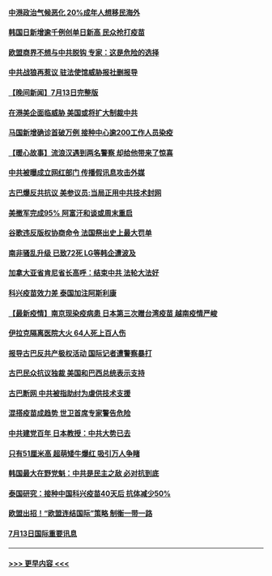 #### [中港政治气候恶化 20%成年人想移民海外](../pages/prog202/a103165162.md?t=07141301) 
#### [韩国日新增逾千例创单日新高 民众抢打疫苗](../pages/prog202/a103165172.md?t=07141301) 
#### [欧盟商界不想与中共脱钩 专家：这是危险的选择](../pages/prog202/a103165150.md?t=07141301) 
#### [中共战狼再惹议 驻法使馆威胁报社删报导](../pages/prog202/a103164964.md?t=07141301) 
#### [【晚间新闻】7月13日完整版](../pages/prog202/a103165100.md?t=07141301) 
#### [在港美企面临威胁 美国或将扩大制裁中共](../pages/prog202/a103164900.md?t=07141301) 
#### [马国新增确诊首破万例 接种中心逾200工作人员染疫](../pages/prog202/a103165087.md?t=07141301) 
#### [【暖心故事】流浪汉遇到两名警察 却给他带来了惊喜](../pages/prog202/a103163976.md?t=07141301) 
#### [中共被曝成立网红部门 传播假讯息攻击外媒](../pages/prog202/a103163980.md?t=07141301) 
#### [古巴爆反共抗议 美参议员:当局正用中共技术封网](../pages/prog202/a103164917.md?t=07141301) 
#### [美撤军完成95% 阿富汗和谈或周末重启](../pages/prog202/a103164951.md?t=07141301) 
#### [谷歌违反版权协商命令 法国祭出史上最大罚单](../pages/prog202/a103164913.md?t=07141301) 
#### [南非骚乱升级 已致72死 LG等韩企遭波及](../pages/prog202/a103164852.md?t=07141301) 
#### [加拿大亚省肯尼省长高呼：结束中共 法轮大法好](../pages/prog202/a103164798.md?t=07141301) 
#### [科兴疫苗效力差 泰国加注阿斯利康](../pages/prog202/a103164543.md?t=07141301) 
#### [【最新疫情】南京现染疫病患 日本第三次赠台湾疫苗 越南疫情严峻](../pages/prog202/a103164692.md?t=07141301) 
#### [伊拉克隔离医院大火 64人死上百人伤](../pages/prog202/a103164701.md?t=07141301) 
#### [报导古巴反共产极权活动 国际记者遭警察暴打](../pages/prog202/a103164529.md?t=07141301) 
#### [古巴民众抗议独裁 美国和巴西总统表示支持](../pages/prog202/a103164625.md?t=07141301) 
#### [古巴断网 中共被指助纣为虐供技术支援](../pages/prog202/a103164623.md?t=07141301) 
#### [混搭疫苗成趋势 世卫首席专家警告危险](../pages/prog202/a103164539.md?t=07141301) 
#### [中共建党百年 日本教授：中共大势已去](../pages/prog202/a103164593.md?t=07141301) 
#### [只有51厘米高 超萌矮牛爆红 吸引万人争睹](../pages/prog202/a103164494.md?t=07141301) 
#### [韩国最大在野党魁：中共是民主之敌 必对抗到底](../pages/prog202/a103164503.md?t=07141301) 
#### [泰国研究：接种中国科兴疫苗40天后 抗体减少50%](../pages/prog202/a103164469.md?t=07141301) 
#### [欧盟出招！“欧盟连结国际”策略 制衡一带一路](../pages/prog202/a103164426.md?t=07141301) 
#### [7月13日国际重要讯息](../pages/prog202/a103164420.md?t=07141301) 

----
#### [ >>> 更早内容 <<< ](../indexes/prog202-earlier.md)
